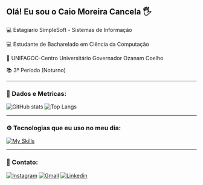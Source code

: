 ## Olá! Eu sou o Caio Moreira Cancela 🖐️
💻 Estagiario SimpleSoft - Sistemas de Informação

💻 Estudante de Bacharelado em Ciência da Computação

🏫 UNIFAGOC-Centro Universitário Governador Ozanam Coelho 

📚 3º Período (Noturno)

---
### 📶 Dados e Metricas:

![GitHub stats](https://github-readme-stats.vercel.app/api?username=CaioMCancela&show_icons=true&theme=merko)
![Top Langs](https://github-readme-stats.vercel.app/api/top-langs/?username=CaioMCancela&layout=compact&theme=merko)

---
### ⚙️ Tecnologias que eu uso no meu dia:

[![My Skills](https://skillicons.dev/icons?i=html,css,js,c,cpp&theme=light)](https://skillicons.dev)

---
### 📱 Contato:
[![Instagram](https://img.shields.io/badge/Instagram-E4405F?style=for-the-badge&logo=instagram&logoColor=white)](https://www.instagram.com/caiomcancela/)
[![Gmail](https://img.shields.io/badge/Gmail-D14836?style=for-the-badge&logo=gmail&logoColor=white)](devcaiomcancela@gmail.com)
[![Linkedin](https://img.shields.io/badge/LinkedIn-0077B5?style=for-the-badge&logo=linkedin&logoColor=white)](https://www.linkedin.com/in/caio-moreira-cancela-194a7b2b3/)
